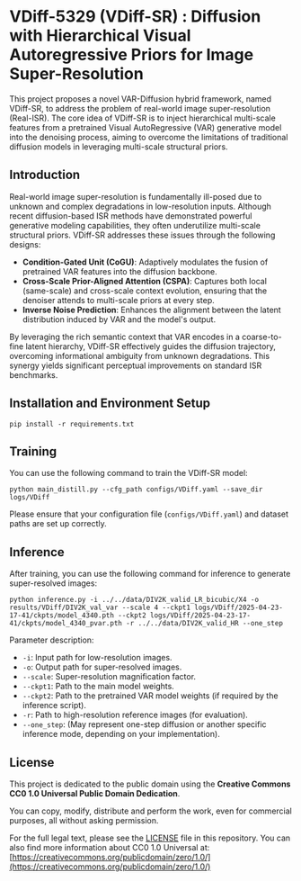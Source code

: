 # VDiff-5329 (VDiff-SR) : Diffusion with Hierarchical Visual Autoregressive Priors for Image Super-Resolution

This project proposes a novel VAR-Diffusion hybrid framework, named VDiff-SR, to address the problem of real-world image super-resolution (Real-ISR). The core idea of VDiff-SR is to inject hierarchical multi-scale features from a pretrained Visual AutoRegressive (VAR) generative model into the denoising process, aiming to overcome the limitations of traditional diffusion models in leveraging multi-scale structural priors.

## Introduction

Real-world image super-resolution is fundamentally ill-posed due to unknown and complex degradations in low-resolution inputs. Although recent diffusion-based ISR methods have demonstrated powerful generative modeling capabilities, they often underutilize multi-scale structural priors. VDiff-SR addresses these issues through the following designs:

*   **Condition-Gated Unit (CoGU)**: Adaptively modulates the fusion of pretrained VAR features into the diffusion backbone.
*   **Cross-Scale Prior-Aligned Attention (CSPA)**: Captures both local (same-scale) and cross-scale context evolution, ensuring that the denoiser attends to multi-scale priors at every step.
*   **Inverse Noise Prediction**: Enhances the alignment between the latent distribution induced by VAR and the model's output.

By leveraging the rich semantic context that VAR encodes in a coarse-to-fine latent hierarchy, VDiff-SR effectively guides the diffusion trajectory, overcoming informational ambiguity from unknown degradations. This synergy yields significant perceptual improvements on standard ISR benchmarks.

## Installation and Environment Setup

```
pip install -r requirements.txt
```

## Training

You can use the following command to train the VDiff-SR model:

```
python main_distill.py --cfg_path configs/VDiff.yaml --save_dir logs/VDiff
```

Please ensure that your configuration file (`configs/VDiff.yaml`) and dataset paths are set up correctly.

## Inference

After training, you can use the following command for inference to generate super-resolved images:

```
python inference.py -i ../../data/DIV2K_valid_LR_bicubic/X4 -o results/VDiff/DIV2K_val_var --scale 4 --ckpt1 logs/VDiff/2025-04-23-17-41/ckpts/model_4340.pth --ckpt2 logs/VDiff/2025-04-23-17-41/ckpts/model_4340_pvar.pth -r ../../data/DIV2K_valid_HR --one_step
```

Parameter description:
*   `-i`: Input path for low-resolution images.
*   `-o`: Output path for super-resolved images.
*   `--scale`: Super-resolution magnification factor.
*   `--ckpt1`: Path to the main model weights.
*   `--ckpt2`: Path to the pretrained VAR model weights (if required by the inference script).
*   `-r`: Path to high-resolution reference images (for evaluation).
*   `--one_step`: (May represent one-step diffusion or another specific inference mode, depending on your implementation).

## License

This project is dedicated to the public domain using the **Creative Commons CC0 1.0 Universal Public Domain Dedication**.

You can copy, modify, distribute and perform the work, even for commercial purposes, all without asking permission.

For the full legal text, please see the [LICENSE](LICENSE) file in this repository.
You can also find more information about CC0 1.0 Universal at:
[https://creativecommons.org/publicdomain/zero/1.0/](https://creativecommons.org/publicdomain/zero/1.0/)
